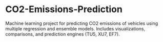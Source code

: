 # CO2-Emissions-Prediction
Machine learning project for predicting CO2 emissions of vehicles using multiple regression and ensemble models. Includes visualizations, comparisons, and prediction engines (TU5, XU7, EF7).
